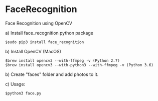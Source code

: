 # FaceRecognition
Face Recognition using OpenCV


  a) Install face_recognition python package

    $sudo pip3 install face_recognition

  b) Install OpenCV  (MacOS)

    $brew install opencv3 --with-ffmpeg -v (Python 2.7)
    $brew install opencv3 --with-python3 --with-ffmpeg -v (Python 3.6)


  b) Create "faces" folder and add photos to it.

  c) Usage:

    $python3 face.py
    
    
